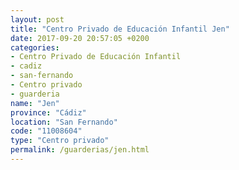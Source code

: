 ```yaml
---
layout: post
title: "Centro Privado de Educación Infantil Jen"
date: 2017-09-20 20:57:05 +0200
categories:
- Centro Privado de Educación Infantil
- cadiz
- san-fernando
- Centro privado
- guarderia
name: "Jen"
province: "Cádiz"
location: "San Fernando"
code: "11008604"
type: "Centro privado"
permalink: /guarderias/jen.html
---
```

